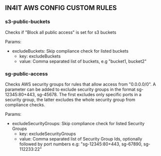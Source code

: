 ## IN4IT AWS CONFIG CUSTOM RULES

### s3-public-buckets
Checks if "Block all public access" is set for s3 buckets

Params:
- excludeBuckets: Skip compliance check for listed buckets
    - key: excludeBuckets
    - value: Comma separated list of buckets, e.g "bucket1, bucket2"


### sg-public-access
Checks AWS security groups for rules that allow access from "0.0.0.0/0". A parameter can be added to exclude security groups in the format sg-12345:80+443, sg-45678. The first excludes only specific ports in a security group, the latter excludes the whole security group from compliance checks.

Params:
- excludeSecurityGroups: Skip compliance check for listed Security Groups
    - key: excludeSecurityGroups
    - value: Comma separated list of Security Group Ids, optionally followed by port numbers e.g:  "sg-12345:80+443, sg-67890, sg-112233:22"


